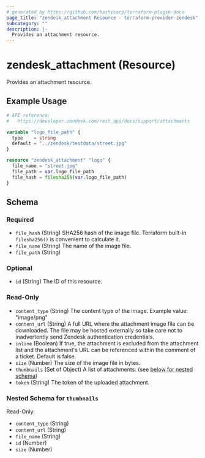 ```yaml
---
# generated by https://github.com/hashicorp/terraform-plugin-docs
page_title: "zendesk_attachment Resource - terraform-provider-zendesk"
subcategory: ""
description: |-
  Provides an attachment resource.
---
```


# zendesk_attachment (Resource)

Provides an attachment resource.

## Example Usage

```terraform
# API reference:
#   https://developer.zendesk.com/rest_api/docs/support/attachments

variable "logo_file_path" {
  type    = string
  default = "../zendesk/testdata/street.jpg"
}

resource "zendesk_attachment" "logo" {
  file_name = "street.jpg"
  file_path = var.logo_file_path
  file_hash = filesha256(var.logo_file_path)
}
```

<!-- schema generated by tfplugindocs -->
## Schema

### Required

- `file_hash` (String) SHA256 hash of the image file. Terraform built-in `filesha256()` is convenient to calculate it.
- `file_name` (String) The name of the image file.
- `file_path` (String)

### Optional

- `id` (String) The ID of this resource.

### Read-Only

- `content_type` (String) The content type of the image. Example value: "image/png"
- `content_url` (String) A full URL where the attachment image file can be downloaded. The file may be hosted externally so take care not to inadvertently send Zendesk authentication credentials.
- `inline` (Boolean) If true, the attachment is excluded from the attachment list and the attachment's URL can be referenced within the comment of a ticket. Default is false.
- `size` (Number) The size of the image file in bytes.
- `thumbnails` (Set of Object) A list of attachments. (see [below for nested schema](#nestedatt--thumbnails))
- `token` (String) The token of the uploaded attachment.

<a id="nestedatt--thumbnails"></a>
### Nested Schema for `thumbnails`

Read-Only:

- `content_type` (String)
- `content_url` (String)
- `file_name` (String)
- `id` (Number)
- `size` (Number)


